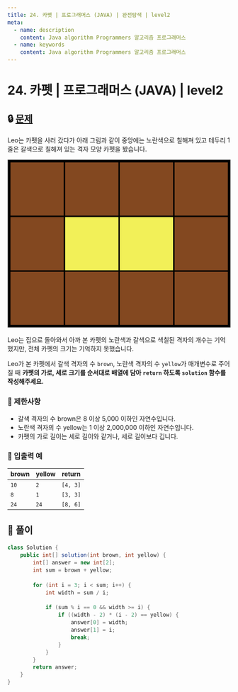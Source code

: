 ```yaml
---
title: 24. 카펫 | 프로그래머스 (JAVA) | 완전탐색 | level2
meta:
  - name: description
    content: Java algorithm Programmers 알고리즘 프로그래머스
  - name: keywords
    content: Java algorithm Programmers 알고리즘 프로그래머스
---
```


# 24. 카펫 | 프로그래머스 (JAVA) | level2

## 🔒 [문제](https://school.programmers.co.kr/learn/courses/30/lessons/42842)

Leo는 카펫을 사러 갔다가 아래 그림과 같이 중앙에는 노란색으로 칠해져 있고 테두리 1줄은 갈색으로 칠해져 있는 격자 모양 카펫을 봤습니다.

![vuepress](../.vuepress/public/img/algorithm/prgm_24_1.png)

Leo는 집으로 돌아와서 아까 본 카펫의 노란색과 갈색으로 색칠된 격자의 개수는 기억했지만, 전체 카펫의 크기는 기억하지 못했습니다.

Leo가 본 카펫에서 갈색 격자의 수 `brown`, 노란색 격자의 수 `yellow`가 매개변수로 주어질 때 **카펫의 가로, 세로 크기를 순서대로 배열에 담아 `return` 하도록 `solution` 함수를 작성해주세요.**

### **📢 제한사항**

* 갈색 격자의 수 brown은 8 이상 5,000 이하인 자연수입니다.
* 노란색 격자의 수 yellow는 1 이상 2,000,000 이하인 자연수입니다.
* 카펫의 가로 길이는 세로 길이와 같거나, 세로 길이보다 깁니다.

### **📢 입출력 예**

| brown	 | yellow | return   |
|--------|--------|----------|
| `10`   | `2`    | `[4, 3]` |
| `8`    | `1`    | `[3, 3]` |
| `24`   | `24`   | `[8, 6]` |

## 🔑 풀이

```java
class Solution {
    public int[] solution(int brown, int yellow) {
        int[] answer = new int[2];
        int sum = brown + yellow;

        for (int i = 3; i < sum; i++) {
            int width = sum / i;

            if (sum % i == 0 && width >= i) {
                if ((width - 2) * (i - 2) == yellow) {
                    answer[0] = width;
                    answer[1] = i;
                    break;
                }
            }
        }
        return answer;
    }
}
```